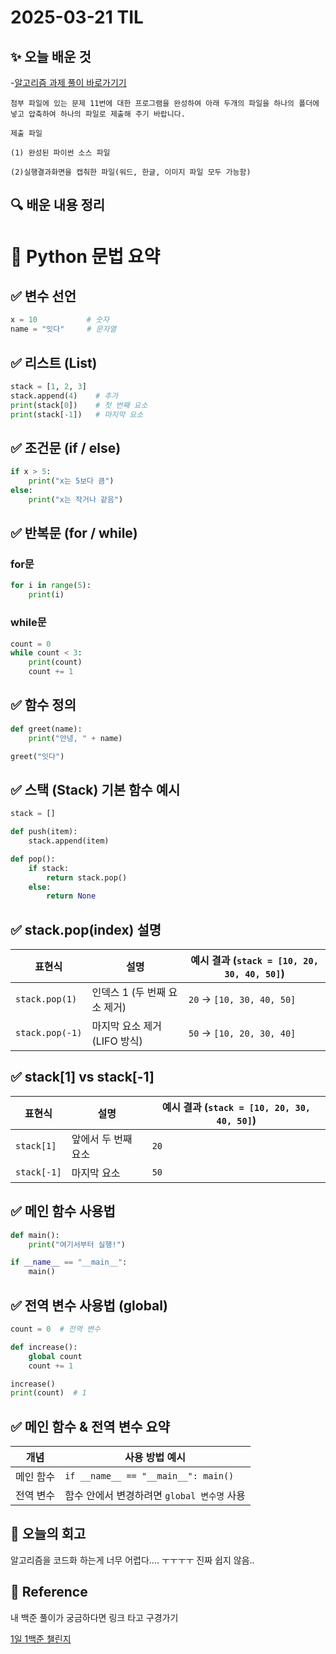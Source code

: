 # 2025-03-21 TIL

## ✨ 오늘 배운 것
-[알고리즘 과제 풀이 바로가기기](../../Assignment/stackSequence.py)
```
첨부 파일에 있는 문제 11번에 대한 프로그램을 완성하여 아래 두개의 파일을 하나의 폴더에 넣고 압축하여 하나의 파일로 제출해 주기 바랍니다.

제출 파일

(1) 완성된 파이썬 소스 파일

(2)실행결과화면을 캡춰한 파일(워드, 한글, 이미지 파일 모두 가능함)

```

## 🔍 배운 내용 정리
# 🐍 Python 문법 요약

## ✅ 변수 선언
```python
x = 10           # 숫자
name = "잇다"     # 문자열
```
## ✅ 리스트 (List)
```python
stack = [1, 2, 3]
stack.append(4)    # 추가
print(stack[0])    # 첫 번째 요소
print(stack[-1])   # 마지막 요소
```
## ✅ 조건문 (if / else)
```python
if x > 5:
    print("x는 5보다 큼")
else:
    print("x는 작거나 같음")
```
##  ✅ 반복문 (for / while)
### for문
```python
for i in range(5):
    print(i)
```
### while문
```python
count = 0
while count < 3:
    print(count)
    count += 1
```
## ✅ 함수 정의
```python
def greet(name):
    print("안녕, " + name)

greet("잇다")
```
## ✅ 스택 (Stack) 기본 함수 예시
```python
stack = []

def push(item):
    stack.append(item)

def pop():
    if stack:
        return stack.pop()
    else:
        return None
```
## ✅ stack.pop(index) 설명
| 표현식           | 설명                          | 예시 결과 (`stack = [10, 20, 30, 40, 50]`) |
|------------------|-------------------------------|--------------------------------------------|
| `stack.pop(1)`   | 인덱스 1 (두 번째 요소 제거)   | `20` → `[10, 30, 40, 50]`                   |
| `stack.pop(-1)`  | 마지막 요소 제거 (LIFO 방식)    | `50` → `[10, 20, 30, 40]`                   |

## ✅ stack[1] vs stack[-1]
| 표현식       | 설명               | 예시 결과 (`stack = [10, 20, 30, 40, 50]`) |
|--------------|--------------------|-------------------------------------------|
| `stack[1]`   | 앞에서 두 번째 요소 | `20`                                      |
| `stack[-1]`  | 마지막 요소         | `50`                                      |

## ✅ 메인 함수 사용법
```python
def main():
    print("여기서부터 실행!")

if __name__ == "__main__":
    main()
```
## ✅ 전역 변수 사용법 (global)
```python
count = 0  # 전역 변수

def increase():
    global count
    count += 1

increase()
print(count)  # 1
```
## ✅ 메인 함수 & 전역 변수 요약
| 개념        | 사용 방법 예시                         |
|-------------|------------------------------------------|
| 메인 함수   | `if __name__ == "__main__": main()`     |
| 전역 변수   | 함수 안에서 변경하려면 `global 변수명` 사용 |


## 🤔 오늘의 회고
알고리즘을 코드화 하는게 너무 어렵다....
ㅜㅜㅜㅜ
진짜 쉽지 않음..

## 📍 **Reference**

내 백준 풀이가 궁금하다면 링크 타고 구경가기

[1일 1백준 챌린지](../../Baekjoon_Daily/Solution.md)
 
